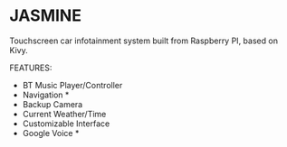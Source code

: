 # JASMINE
Touchscreen car infotainment system built from Raspberry PI, based on Kivy.

FEATURES:
- BT Music Player/Controller
- Navigation *
- Backup Camera
- Current Weather/Time
- Customizable Interface
- Google Voice *
